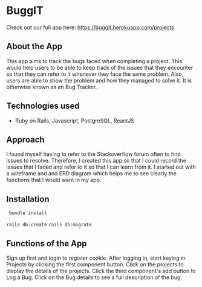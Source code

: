 # BuggIT

Check out our full app here: https://buggit.herokuapp.com/projects

## About the App

This app aims to track the bugs faced when completing a project. This would help users to be able to keep track of the issues that they encounter so that they can refer to it whenever they face the same problem. Also, users are able to show the problem and how they managed to solve it. It is otherwise known as an Bug Tracker.

## Technologies used

- Ruby on Rails, Javascript, PostgreSQL, ReactJS

## Approach

I found myself having to refer to the Stackoverflow forum often to find issues to resolve. Therefore, I created this app so that I could record the issues that I faced and refer to it so that I can learn from it. I started out with a wireframe and and ERD diagram which helps me to see clearly the functions that I would want in my app.

## Installation 

` bundle install`

`rails db:create`
`rails db:migrate`

## Functions of the App

Sign up first and login to register cookie. After logging in, start keying in Projects by clicking the first component button. Click on the projects to display the details of the projects. Click the third component's add button to Log a Bug. Click on the Bug details to see a full description of the bug.